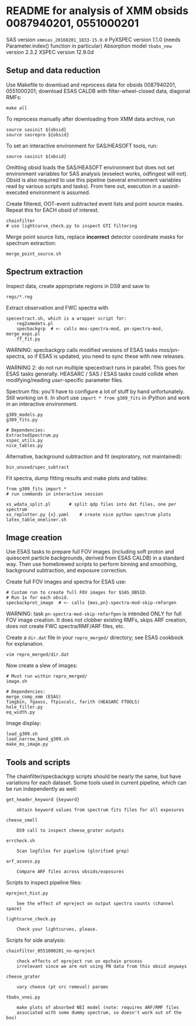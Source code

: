 README for analysis of XMM obsids 0087940201, 0551000201
========================================================

SAS version `xmmsas_20160201_1833-15.0.0`
PyXSPEC version 1.1.0 (needs Parameter.index() function in particular)
Absorption model `tbabs_new` version 2.3.2
XSPEC version 12.9.0d

Setup and data reduction
------------------------

Use Makefile to download and reprocess data for obsids 0087940201, 0551000201;
download ESAS CALDB with filter-wheel-closed data, diagonal RMFs:

    make all

To reprocess manually after downloading from XMM data archive, run
    
    source sasinit ${obsid}
    source sasrepro ${obsid}

To set an interactive environment for SAS/HEASOFT tools, run:

    source sasinit ${obsid}

Omitting obsid loads the SAS/HEASOFT environment but does not set environment
variables for SAS analysis (evselect works, odfingest will not).
Obsid is also required to use this pipeline (several environment variables read
by various scripts and tasks).
From here out, execution in a sasinit-executed environment is assumed.

Create filtered, OOT-event subtracted event lists and point source masks.
Repeat this for EACH obsid of interest.

    chainfilter
    # use lightcurve_check.py to inspect GTI filtering

Merge point source lists, replace __incorrect__ detector coordinate masks for
spectrum extraction:

    merge_point_source.sh


Spectrum extraction
-------------------

Inspect data, create appropriate regions in DS9 and save to

    regs/*.reg

Extract observation and FWC spectra with

    specextract.sh, which is a wrapper script for:
        reg2xmmdets.pl
        specbackgrp  # <- calls mos-spectra-mod, pn-spectra-mod, merge_exps.pl
        ff_fit.py

WARNING: specbackgrp calls modified versions of ESAS tasks mos/pn-spectra,
so if ESAS is updated, you need to sync these with new releases.

WARNING 2: do not run multiple specextract runs in parallel.
This goes for ESAS tasks generally.  HEASARC / SAS / ESAS tasks could collide
when modifying/reading _user_-specific parameter files.

Spectrum fits: you'll have to configure a lot of stuff by hand unfortunately.
Still working on it.
In short use `import * from g309_fits` in iPython and work in an interactive
environment.

    g309_models.py
    g309_fits.py

    # Dependencies:
    ExtractedSpectrum.py
    xspec_utils.py
    nice_tables.py

Alternative, background subtraction and fit (exploratory, not maintained):

    bin_unused/spec_subtract

Fit spectra, dump fitting results and make plots and tables:

    from g309_fits import *
    # run commands in interactive session

    xs_wdata_split.pl       # split qdp files into dat files, one per spectrum
    xs_replotter.py {x}.yaml    # create nice python spectrum plots
    latex_table_oneliner.sh


Image creation
--------------

Use ESAS tasks to prepare full FOV images (including soft proton and quiescent
particle backgrounds, derived from ESAS CALDB) in a standard way.
Then use homebrewed scripts to perform binning and smoothing, background
subtraction, and exposure correction.

Create full FOV images and spectra for ESAS use:

    # Custom run to create full FOV images for $SAS_OBSID.
    # Run 1x for each obsid.
    specbackprot_image  # <- calls {mos,pn}-spectra-mod-skip-rmfargen

WARNING: task `pn-spectra-mod-skip-rmfarfgen` is intended ONLY for full FOV
image creation.  It does not clobber existing RMFs, skips ARF creation, does
not create FWC spectra/RMF/ARF files, etc.

Create a `dir.dat` file in your `repro_merged/` directory; see ESAS cookbook
for explanation.

    vim repro_merged/dir.dat

Now create a slew of images:

    # Must run within repro_merged/
    image.sh

    # Dependencies:
    merge_comp_xmm (ESAS)
    fimgbin, fgauss, ftpixcalc, farith (HEASARC FTOOLS)
    hole_filler.py
    eq_width.py

Image display:

    load_g309.sh
    load_narrow_band_g309.sh
    make_ms_image.py



Tools and scripts
-----------------

The chainfilter/specbackgrp scripts should be nearly the same, but have
variations for each dataset.  Some tools used in current pipeline, which can be
run independently as well:

    get_header_keyword {keyword}

        obtain keyword values from spectrum fits files for all exposures

    cheese_smell

        DS9 call to inspect cheese_grater outputs

    errcheck.sh

        Scan logfiles for pipeline (glorified grep)

    arf_assess.py

        Compare ARF files across obsids/exposures

Scripts to inspect pipeline files:

    epreject_hist.py

        See the effect of epreject on output spectra counts (channel space)

    lightcurve_check.py

        Check your lightcurves, please.

Scripts for side analysis:

    chainfilter_0551000201_no-epreject

        check effects of epreject run on epchain process
        irrelevant since we are not using PN data from this obsid anyways

    cheese_grater

        vary cheese (pt src removal) params

    tbabs_vnei.py

        make plots of absorbed NEI model (note: requires ARF/RMF files
        associated with some dummy spectrum, so doesn't work out of the box)

